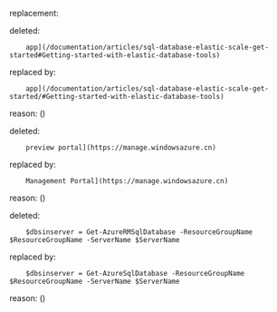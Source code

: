 replacement:

deleted:

		app](/documentation/articles/sql-database-elastic-scale-get-started#Getting-started-with-elastic-database-tools)

replaced by:

		app](/documentation/articles/sql-database-elastic-scale-get-started/#Getting-started-with-elastic-database-tools)

reason: ()

deleted:

		preview portal](https://manage.windowsazure.cn)

replaced by:

		Management Portal](https://manage.windowsazure.cn)

reason: ()

deleted:

		$dbsinserver = Get-AzureRMSqlDatabase -ResourceGroupName $ResourceGroupName -ServerName $ServerName

replaced by:

		$dbsinserver = Get-AzureSqlDatabase -ResourceGroupName $ResourceGroupName -ServerName $ServerName

reason: ()

